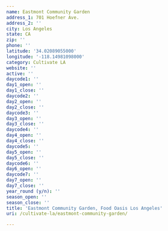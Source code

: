 ```yaml
---
name: Eastmont Community Garden
address_1: 701 Hoefner Ave.
address_2: ''
city: Los Angeles
state: CA
zip: ''
phone: ''
latitude: '34.02089055000'
longitude: '-118.14981098000'
category: Cultivate LA
website: ''
active: ''
daycode1: ''
day1_open: ''
day1_close: ''
daycode2: ''
day2_open: ''
day2_close: ''
daycode3: ''
day3_open: ''
day3_close: ''
daycode4: ''
day4_open: ''
day4_close: ''
daycode5: ''
day5_open: ''
day5_close: ''
daycode6: ''
day6_open: ''
daycode7: ''
day7_open: ''
day7_close: ''
year_round (y/n): ''
season_open: ''
season_close: ''
title: 'Eastmont Community Garden, Food Oasis Los Angeles'
uri: /cultivate-la/eastmont-community-garden/

---
```

